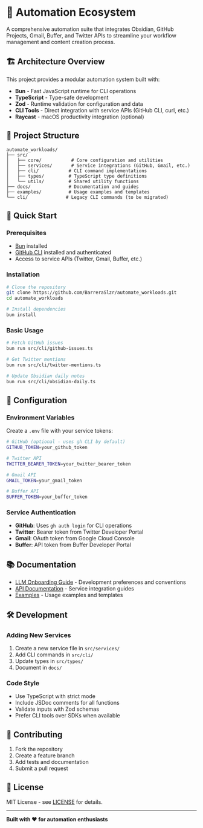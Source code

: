 # 🤖 Automation Ecosystem

A comprehensive automation suite that integrates Obsidian, GitHub Projects, Gmail, Buffer, and Twitter APIs to streamline your workflow management and content creation process.

## 🏗️ Architecture Overview

This project provides a modular automation system built with:
- **Bun** - Fast JavaScript runtime for CLI operations
- **TypeScript** - Type-safe development
- **Zod** - Runtime validation for configuration and data
- **CLI Tools** - Direct integration with service APIs (GitHub CLI, curl, etc.)
- **Raycast** - macOS productivity integration (optional)

## 📁 Project Structure

```
automate_workloads/
├── src/
│   ├── core/           # Core configuration and utilities
│   ├── services/       # Service integrations (GitHub, Gmail, etc.)
│   ├── cli/           # CLI command implementations
│   ├── types/         # TypeScript type definitions
│   └── utils/         # Shared utility functions
├── docs/              # Documentation and guides
├── examples/          # Usage examples and templates
└── cli/              # Legacy CLI commands (to be migrated)
```

## 🚀 Quick Start

### Prerequisites
- [Bun](https://bun.sh) installed
- [GitHub CLI](https://cli.github.com/) installed and authenticated
- Access to service APIs (Twitter, Gmail, Buffer, etc.)

### Installation
```bash
# Clone the repository
git clone https://github.com/BarreraSlzr/automate_workloads.git
cd automate_workloads

# Install dependencies
bun install
```

### Basic Usage
```bash
# Fetch GitHub issues
bun run src/cli/github-issues.ts

# Get Twitter mentions
bun run src/cli/twitter-mentions.ts

# Update Obsidian daily notes
bun run src/cli/obsidian-daily.ts
```

## 🔧 Configuration

### Environment Variables
Create a `.env` file with your service tokens:
```bash
# GitHub (optional - uses gh CLI by default)
GITHUB_TOKEN=your_github_token

# Twitter API
TWITTER_BEARER_TOKEN=your_twitter_bearer_token

# Gmail API
GMAIL_TOKEN=your_gmail_token

# Buffer API
BUFFER_TOKEN=your_buffer_token
```

### Service Authentication
- **GitHub**: Uses `gh auth login` for CLI operations
- **Twitter**: Bearer token from Twitter Developer Portal
- **Gmail**: OAuth token from Google Cloud Console
- **Buffer**: API token from Buffer Developer Portal

## 📚 Documentation

- [LLM Onboarding Guide](llm_onboarding.md) - Development preferences and conventions
- [API Documentation](docs/) - Service integration guides
- [Examples](examples/) - Usage examples and templates

## 🛠️ Development

### Adding New Services
1. Create a new service file in `src/services/`
2. Add CLI commands in `src/cli/`
3. Update types in `src/types/`
4. Document in `docs/`

### Code Style
- Use TypeScript with strict mode
- Include JSDoc comments for all functions
- Validate inputs with Zod schemas
- Prefer CLI tools over SDKs when available

## 🤝 Contributing

1. Fork the repository
2. Create a feature branch
3. Add tests and documentation
4. Submit a pull request

## 📄 License

MIT License - see [LICENSE](LICENSE) for details.

---

**Built with ❤️ for automation enthusiasts**
